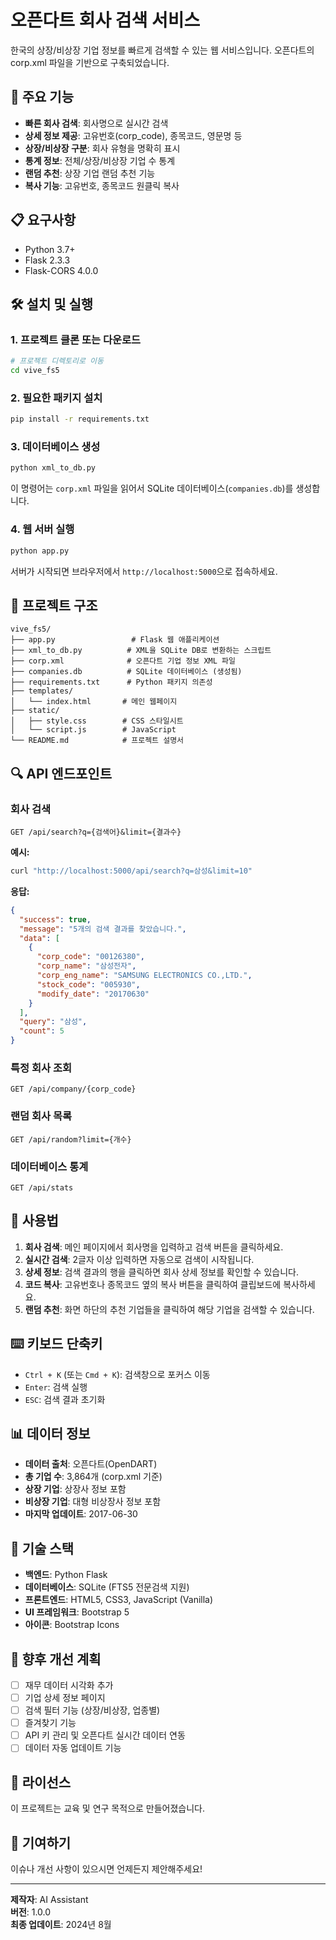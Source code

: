 # 오픈다트 회사 검색 서비스

한국의 상장/비상장 기업 정보를 빠르게 검색할 수 있는 웹 서비스입니다. 오픈다트의 corp.xml 파일을 기반으로 구축되었습니다.

## 🚀 주요 기능

- **빠른 회사 검색**: 회사명으로 실시간 검색
- **상세 정보 제공**: 고유번호(corp_code), 종목코드, 영문명 등
- **상장/비상장 구분**: 회사 유형을 명확히 표시
- **통계 정보**: 전체/상장/비상장 기업 수 통계
- **랜덤 추천**: 상장 기업 랜덤 추천 기능
- **복사 기능**: 고유번호, 종목코드 원클릭 복사

## 📋 요구사항

- Python 3.7+
- Flask 2.3.3
- Flask-CORS 4.0.0

## 🛠️ 설치 및 실행

### 1. 프로젝트 클론 또는 다운로드

```bash
# 프로젝트 디렉토리로 이동
cd vive_fs5
```

### 2. 필요한 패키지 설치

```bash
pip install -r requirements.txt
```

### 3. 데이터베이스 생성

```bash
python xml_to_db.py
```

이 명령어는 `corp.xml` 파일을 읽어서 SQLite 데이터베이스(`companies.db`)를 생성합니다.

### 4. 웹 서버 실행

```bash
python app.py
```

서버가 시작되면 브라우저에서 `http://localhost:5000`으로 접속하세요.

## 📁 프로젝트 구조

```
vive_fs5/
├── app.py                 # Flask 웹 애플리케이션
├── xml_to_db.py          # XML을 SQLite DB로 변환하는 스크립트
├── corp.xml              # 오픈다트 기업 정보 XML 파일
├── companies.db          # SQLite 데이터베이스 (생성됨)
├── requirements.txt      # Python 패키지 의존성
├── templates/
│   └── index.html       # 메인 웹페이지
├── static/
│   ├── style.css        # CSS 스타일시트
│   └── script.js        # JavaScript
└── README.md            # 프로젝트 설명서
```

## 🔍 API 엔드포인트

### 회사 검색
```
GET /api/search?q={검색어}&limit={결과수}
```

**예시:**
```bash
curl "http://localhost:5000/api/search?q=삼성&limit=10"
```

**응답:**
```json
{
  "success": true,
  "message": "5개의 검색 결과를 찾았습니다.",
  "data": [
    {
      "corp_code": "00126380",
      "corp_name": "삼성전자",
      "corp_eng_name": "SAMSUNG ELECTRONICS CO.,LTD.",
      "stock_code": "005930",
      "modify_date": "20170630"
    }
  ],
  "query": "삼성",
  "count": 5
}
```

### 특정 회사 조회
```
GET /api/company/{corp_code}
```

### 랜덤 회사 목록
```
GET /api/random?limit={개수}
```

### 데이터베이스 통계
```
GET /api/stats
```

## 🎯 사용법

1. **회사 검색**: 메인 페이지에서 회사명을 입력하고 검색 버튼을 클릭하세요.
2. **실시간 검색**: 2글자 이상 입력하면 자동으로 검색이 시작됩니다.
3. **상세 정보**: 검색 결과의 행을 클릭하면 회사 상세 정보를 확인할 수 있습니다.
4. **코드 복사**: 고유번호나 종목코드 옆의 복사 버튼을 클릭하여 클립보드에 복사하세요.
5. **랜덤 추천**: 화면 하단의 추천 기업들을 클릭하여 해당 기업을 검색할 수 있습니다.

## ⌨️ 키보드 단축키

- `Ctrl + K` (또는 `Cmd + K`): 검색창으로 포커스 이동
- `Enter`: 검색 실행
- `ESC`: 검색 결과 초기화

## 📊 데이터 정보

- **데이터 출처**: 오픈다트(OpenDART)
- **총 기업 수**: 3,864개 (corp.xml 기준)
- **상장 기업**: 상장사 정보 포함
- **비상장 기업**: 대형 비상장사 정보 포함
- **마지막 업데이트**: 2017-06-30

## 🔧 기술 스택

- **백엔드**: Python Flask
- **데이터베이스**: SQLite (FTS5 전문검색 지원)
- **프론트엔드**: HTML5, CSS3, JavaScript (Vanilla)
- **UI 프레임워크**: Bootstrap 5
- **아이콘**: Bootstrap Icons

## 🚀 향후 개선 계획

- [ ] 재무 데이터 시각화 추가
- [ ] 기업 상세 정보 페이지
- [ ] 검색 필터 기능 (상장/비상장, 업종별)
- [ ] 즐겨찾기 기능
- [ ] API 키 관리 및 오픈다트 실시간 데이터 연동
- [ ] 데이터 자동 업데이트 기능

## 📝 라이선스

이 프로젝트는 교육 및 연구 목적으로 만들어졌습니다.

## 🤝 기여하기

이슈나 개선 사항이 있으시면 언제든지 제안해주세요!

---

**제작자**: AI Assistant  
**버전**: 1.0.0  
**최종 업데이트**: 2024년 8월
